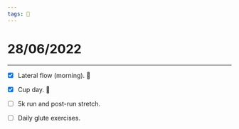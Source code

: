 ```yaml
---
tags: 📆
---
```


# 28/06/2022
---

- [x] Lateral flow (morning). 🧪
- [x] Cup day. 🥤
- [ ] 5k run and post-run stretch.
- [ ] Daily glute exercises.

